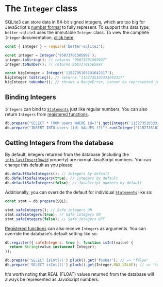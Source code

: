 # The `Integer` class

SQLite3 can store data in 64-bit signed integers, which are too big for JavaScript's [number format](https://en.wikipedia.org/wiki/Double-precision_floating-point_format) to fully represent. To support this data type, `better-sqlite3` uses the immutable `Integer` class. To view the complete `Integer` documentation, [click here](https://github.com/JoshuaWise/integer).

```js
const { Integer } = require('better-sqlite3');

const integer = Integer('95073701505997');
integer.toString(); // returns "95073701505997"
integer.toNumber(); // returns 95073701505997

const bigInteger = Integer('1152735103331642317');
bigInteger.toString(); // returns "1152735103331642317"
bigInteger.toNumber(); // throws a RangeError, cannot be represented in JavaScript
```

## Binding Integers

`Integers` can bind to [`Statements`](./api.md#class-statement) just like regular numbers. You can also return `Integers` from [registered functions](./api.md#registeroptions-function---this).

```js
db.prepare("SELECT * FROM users WHERE id=?").get(Integer('1152735103331642317'));
db.prepare("INSERT INTO users (id) VALUES (?)").run(Integer('1152735103331642317'));
```

## Getting Integers from the database

By default, integers returned from the database (including the [`info.lastInsertRowid`](./api.md#runbindparameters---object) property) are normal JavaScript numbers. You can change this default as you please:

```js
db.defaultSafeIntegers(); // Integers by default
db.defaultSafeIntegers(true); // Integers by default
db.defaultSafeIntegers(false); // JavaScript numbers by default
```

Additionally, you can override the default for individual [`Statements`](./api.md#class-statement) like so:

```js
const stmt = db.prepare(SQL);

stmt.safeIntegers(); // Safe integers ON
stmt.safeIntegers(true); // Safe integers ON
stmt.safeIntegers(false); // Safe integers OFF
```

[Registered functions](./api.md#registeroptions-function---this) can also receive `Integers` as arguments. You can override the database's default setting like so:

```js
db.register({ safeIntegers: true }, function isInt(value) {
  return String(value instanceof Integer);
});

db.prepare('SELECT isInt(?)').pluck().get('foobar'); // => "false"
db.prepare('SELECT isInt(?)').pluck().get(Integer.MAX_VALUE); // => "true"
```

It's worth noting that REAL (FLOAT) values returned from the database will always be represented as JavaScript numbers.
